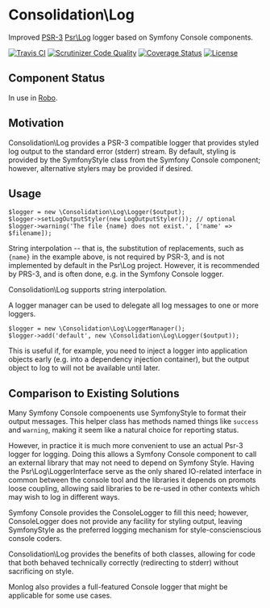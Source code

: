 # Consolidation\Log

Improved [PSR-3](http://www.php-fig.org/psr/psr-3/) [Psr\Log](https://github.com/php-fig/log) logger based on Symfony Console components.

[![Travis CI](https://travis-ci.org/consolidation-org/log.svg?branch=master)](https://travis-ci.org/consolidation-org/log) [![Scrutinizer Code Quality](https://scrutinizer-ci.com/g/consolidation-org/log/badges/quality-score.png?b=master)](https://scrutinizer-ci.com/g/consolidation-org/log/?branch=master) [![Coverage Status](https://coveralls.io/repos/github/consolidation-org/log/badge.svg?branch=master)](https://coveralls.io/github/consolidation-org/log?branch=master) [![License](https://poser.pugx.org/consolidation/log/license)](https://packagist.org/packages/consolidation/log)

## Component Status

In use in [Robo](https://github.com/Codegyre/Robo).

## Motivation

Consolidation\Log provides a PSR-3 compatible logger that provides styled log output to the standard error (stderr) stream. By default, styling is provided by the SymfonyStyle class from the Symfony Console component; however, alternative stylers may be provided if desired.

## Usage
```
$logger = new \Consolidation\Log\Logger($output);
$logger->setLogOutputStyler(new LogOutputStyler()); // optional
$logger->warning('The file {name} does not exist.', ['name' => $filename]);
```
String interpolation -- that is, the substitution of replacements, such as `{name}` in the example above, is not required by PSR-3, and is not implemented by default in the Psr\Log project. However, it is recommended by PRS-3, and is often done, e.g. in the Symfony Console logger.

Consolidation\Log supports string interpolation.

A logger manager can be used to delegate all log messages to one or more loggers.
```
$logger = new \Consolidation\Log\LoggerManager();
$logger->add('default', new \Consolidation\Log\Logger($output));
```
This is useful if, for example, you need to inject a logger into application objects early (e.g. into a dependency injection container), but the output object to log to will not be available until later.

## Comparison to Existing Solutions

Many Symfony Console compoenents use SymfonyStyle to format their output messages. This helper class has methods named things like `success` and `warning`, making it seem like a natural choice for reporting status.

However, in practice it is much more convenient to use an actual Psr-3 logger for logging. Doing this allows a Symfony Console component to call an external library that may not need to depend on Symfony Style.  Having the Psr\Log\LoggerInterface serve as the only shared IO-related interface in common between the console tool and the libraries it depends on promots loose coupling, allowing said libraries to be re-used in other contexts which may wish to log in different ways.

Symfony Console provides the ConsoleLogger to fill this need; however, ConsoleLogger does not provide any facility for styling output, leaving SymfonyStyle as the preferred logging mechanism for style-conscienscious console coders.

Consolidation\Log provides the benefits of both classes, allowing for code that both behaved technically correctly (redirecting to stderr) without sacrificing on style.

Monlog also provides a full-featured Console logger that might be applicable for some use cases.

